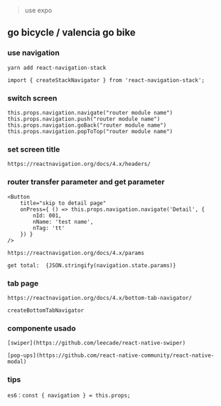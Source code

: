 
>   use expo

## go bicycle / valencia go bike

### use navigation

    yarn add react-navigation-stack

    import { createStackNavigator } from 'react-navigation-stack';

### switch screen

    this.props.navigation.navigate("router module name")
    this.props.navigation.push("router module name")
    this.props.navigation.goBack("router module name")
    this.props.navigation.popToTop("router module name")

### set screen title

    https://reactnavigation.org/docs/4.x/headers/

### router transfer parameter and get parameter

    <Button 
        title="skip to detail page"
        onPress={ () => this.props.navigation.navigate('Detail', {
            nId: 001,
            nName: 'test name',
            nTag: 'tt'
        }) }
    />

    https://reactnavigation.org/docs/4.x/params

    get total:  {JSON.stringify(navigation.state.params)}

### tab page

    https://reactnavigation.org/docs/4.x/bottom-tab-navigator/

    createBottomTabNavigator


### componente usado

    [swiper](https://github.com/leecade/react-native-swiper)

    [pop-ups](https://github.com/react-native-community/react-native-modal)

### tips 
    es6：const { navigation } = this.props;  



